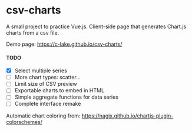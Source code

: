 # csv-charts
A small project to practice Vue.js.
Client-side page that generates Chart.js charts from a csv file.

Demo page: https://c-lake.github.io/csv-charts/

#### TODO
- [x] Select multiple series
- [ ] More chart types: scatter...
- [ ] Limit size of CSV preview
- [ ] Exportable charts to embed in HTML
- [ ] Simple aggregate functions for data series
- [ ] Complete interface remake

Automatic chart coloring from: https://nagix.github.io/chartjs-plugin-colorschemes/